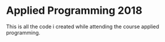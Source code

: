 # Applied Programming 2018
This is all the code i created while attending the course applied programming.